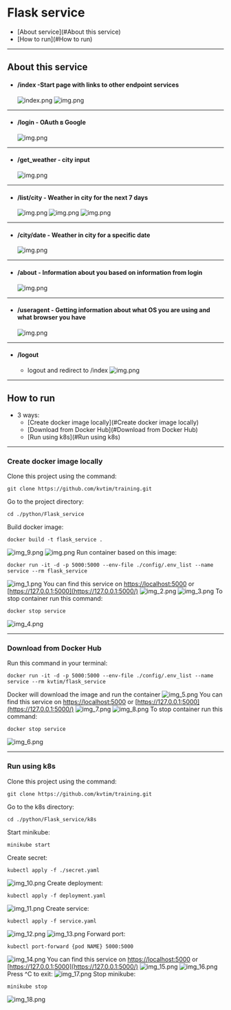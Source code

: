 # Flask service
- [About service](#About this service)
- [How to run](#How to run)
___
## About this service
- #### /index -Start page with links to other endpoint services
    ![index.png](resources/index.png)
    ![img.png](resources/index2.png)
- ---
- #### /login - OAuth в Google
    ![img.png](resources/login.png)
- ---
- #### /get_weather - city input
    ![img.png](resources/get_weather.png)
- ---
- #### /list/city - Weather in city for the next 7 days
    ![img.png](resources/list1.png)
    ![img.png](resources/list2.png)
    ![img.png](resources/list3.png)
- ---
- #### /city/date - Weather in city for a specific date
    ![img.png](resources/city.png)
- ---
- #### /about - Information about you based on information from login
    ![img.png](resources/about.png)
- ---
- #### /useragent - Getting information about what OS you are using and what browser you have
    ![img.png](resources/useragent.png)
- ---
- #### /logout
  - logout and redirect to /index
      ![img.png](resources/index2.png)
- ---
## How to run
- 3 ways:
  - [Create docker image locally](#Create docker image locally)
  - [Download from Docker Hub](#Download from Docker Hub)
  - [Run using k8s](#Run using k8s)
___
### Create docker image locally
Clone this project using the command:
```
git clone https://github.com/kvtim/training.git
```
Go to the project directory:
```
cd ./python/Flask_service
```
Build docker image:
```
docker build -t flask_service .
```
![img_9.png](resources/img_9.png)
![img.png](img.png)
Run container based on this image:
```
docker run -it -d -p 5000:5000 --env-file ./config/.env_list --name service --rm flask_service  
```
![img_1.png](resources/img_1.png)
You can find this service on [https://localhost:5000](https://localhost:5000/) or [https://127.0.0.1:5000](https://127.0.0.1:5000/)
![img_2.png](resources/img_2.png)
![img_3.png](resources/img_3.png)
To stop container run this command:
```
docker stop service
```
![img_4.png](resources/img_4.png)

---
### Download from Docker Hub
Run this command in your terminal:
```
docker run -it -d -p 5000:5000 --env-file ./config/.env_list --name service --rm kvtim/flask_service  
```
Docker will download the image and run the container
![img_5.png](resources/img_5.png)
You can find this service on [https://localhost:5000](https://localhost:5000/) or [https://127.0.0.1:5000](https://127.0.0.1:5000/)
![img_7.png](resources/img_7.png)
![img_8.png](resources/img_8.png)
To stop container run this command:
```
docker stop service
```
![img_6.png](resources/img_6.png)

---
### Run using k8s
Clone this project using the command:
```
git clone https://github.com/kvtim/training.git
```
Go to the k8s directory:
```
cd ./python/Flask_service/k8s
```
Start minikube:
```
minikube start
```
Create secret:
```
kubectl apply -f ./secret.yaml 
```
![img_10.png](resources/img_10.png)
Create deployment:
```
kubectl apply -f deployment.yaml  
```
![img_11.png](resources/img_11.png)
Create service:
```
kubectl apply -f service.yaml
```
![img_12.png](resources/img_12.png)
![img_13.png](resources/img_13.png)
Forward port:
```
kubectl port-forward {pod NAME} 5000:5000
```
![img_14.png](resources/img_14.png)
You can find this service on [https://localhost:5000](https://localhost:5000/) or [https://127.0.0.1:5000](https://127.0.0.1:5000/)
![img_15.png](resources/img_15.png)
![img_16.png](resources/img_16.png)
Press ^C to exit:
![img_17.png](resources/img_17.png)
Stop minikube:
```
minikube stop
```
![img_18.png](resources/img_18.png)

